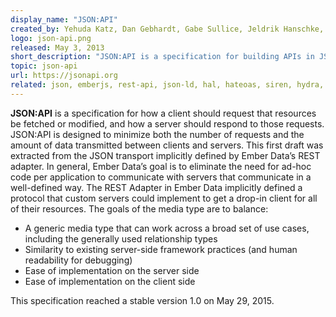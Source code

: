 ```yaml
---
display_name: "JSON:API"
created_by: Yehuda Katz, Dan Gebhardt, Gabe Sullice, Jeldrik Hanschke, Tyler Kellen, Steve Klabnik,Ethan Resnick
logo: json-api.png
released: May 3, 2013
short_description: "JSON:API is a specification for building APIs in JSON."
topic: json-api
url: https://jsonapi.org
related: json, emberjs, rest-api, json-ld, hal, hateoas, siren, hydra, collection-json
---
```

**JSON:API** is a specification for how a client should request that resources be fetched or modified, and how a server should respond to those requests. JSON:API is designed to minimize both the number of requests and the amount of data transmitted between clients and servers. This first draft was extracted from the JSON transport implicitly defined by Ember Data’s REST adapter. In general, Ember Data’s goal is to eliminate the need for ad-hoc code per application to communicate with servers that communicate in a well-defined way. The REST Adapter in Ember Data implicitly defined a protocol that custom servers could implement to get a drop-in client for all of their resources. The goals of the media type are to balance:

* A generic media type that can work across a broad set of use cases, including the generally used relationship types
* Similarity to existing server-side framework practices (and human readability for debugging)
* Ease of implementation on the server side
* Ease of implementation on the client side

This specification reached a stable version 1.0 on May 29, 2015.
